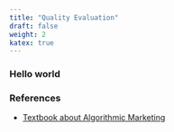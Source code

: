 ```yaml
---
title: "Quality Evaluation"
draft: false
weight: 2
katex: true
---
```


### Hello world

### References
- [Textbook about Algorithmic Marketing](https://algorithmicweb.files.wordpress.com/2018/07/algorithmic-marketing-ai-for-marketing-operations-r1-7g.pdf)
